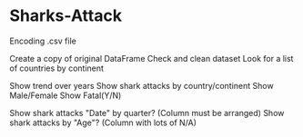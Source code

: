 # Sharks-Attack

Encoding .csv file

Create a copy of original DataFrame
Check and clean dataset
Look for a list of countries by continent

Show trend over years
Show shark attacks by country/continent
Show Male/Female
Show Fatal(Y/N)

Show shark attacks "Date" by quarter? (Column must be arranged)
Show shark attacks by "Age"? (Column with lots of N/A)
